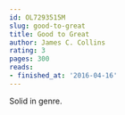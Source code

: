 ```yaml
---
id: OL7293515M
slug: good-to-great
title: Good to Great
author: James C. Collins
rating: 3
pages: 300
reads:
- finished_at: '2016-04-16'
---
```

Solid in genre.
